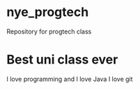 # nye_progtech
Repository for progtech class

# Best uni class ever
I love programming and I love Java
I love git